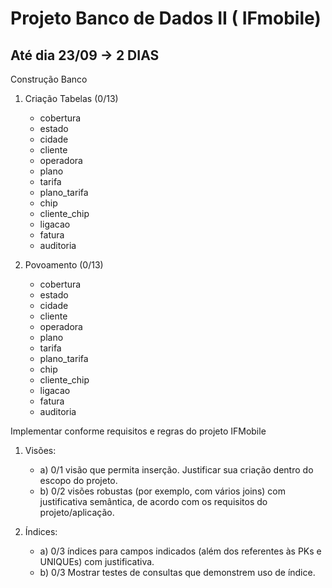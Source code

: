 # Projeto Banco de Dados II ( IFmobile)

<h2> Até dia 23/09  -> <bold>2 DIAS</bold></h2>

Construção Banco

1) Criação Tabelas (0/13)
    - cobertura
    - estado
    - cidade
    - cliente
    - operadora
    - plano
    - tarifa
    - plano_tarifa
    - chip
    - cliente_chip
    - ligacao
    - fatura
    - auditoria
    
2) Povoamento (0/13)
    - cobertura
    - estado
    - cidade
    - cliente
    - operadora
    - plano
    - tarifa
    - plano_tarifa
    - chip
    - cliente_chip
    - ligacao
    - fatura
    - auditoria

Implementar conforme requisitos e regras do projeto IFMobile

1)	Visões:<br>
    - a) 0/1 visão que permita inserção. Justificar sua criação dentro do escopo do projeto. <br>
    - b) 0/2 visões robustas (por exemplo, com vários joins) com justificativa semântica, de acordo com os requisitos do projeto/aplicação.

2)	Índices:<br>
    - a) 0/3 índices para campos indicados (além dos referentes às PKs e UNIQUEs) com justificativa. <br>
    - b) 0/3 Mostrar testes de consultas que demonstrem uso de índice.  



